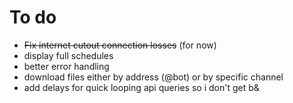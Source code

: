 # To do

* ~~Fix internet cutout connection losses~~ (for now)
* display full schedules
* better error handling
* download files either by address (@bot) or by specific channel
* add delays for quick looping api queries so i don't get b&